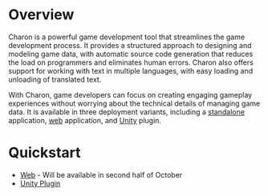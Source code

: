 Overview
========
Charon is a powerful game development tool that streamlines the game development process. 
It provides a structured approach to designing and modeling game data, with automatic source code generation that reduces the load on programmers and eliminates human errors. 
Charon also offers support for working with text in multiple languages, with easy loading and unloading of translated text. 

With Charon, game developers can focus on creating engaging gameplay experiences without worrying about the technical details of managing game data. 
It is available in three deployment variants, including a [standalone](https://gamedevware.github.io/charon/standalone/overview.html) application, [web](https://gamedevware.github.io/charon/web/overview.html) application, and [Unity](https://gamedevware.github.io/charon/unity/overview.html) plugin.

Quickstart
==========
- [Web](https://gamedevware.github.io/charon/web/basics.html) - Will be available in second half of October
- [Unity Plugin](https://gamedevware.github.io/charon/unity/plugin_installation.html)
